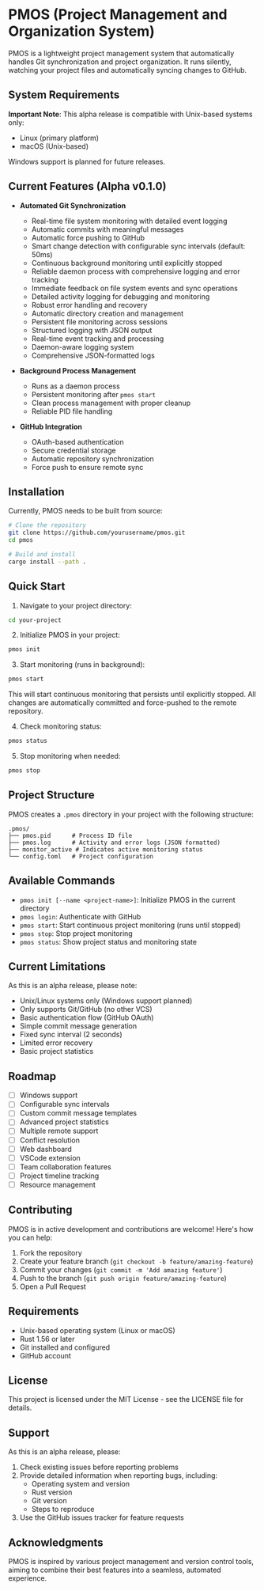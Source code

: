 # PMOS (Project Management and Organization System)

PMOS is a lightweight project management system that automatically handles Git synchronization and project organization. It runs silently, watching your project files and automatically syncing changes to GitHub.

## System Requirements

**Important Note**: This alpha release is compatible with Unix-based systems only:
- Linux (primary platform)
- macOS (Unix-based)

Windows support is planned for future releases.

## Current Features (Alpha v0.1.0)

- **Automated Git Synchronization**
  - Real-time file system monitoring with detailed event logging
  - Automatic commits with meaningful messages
  - Automatic force pushing to GitHub
  - Smart change detection with configurable sync intervals (default: 50ms)
  - Continuous background monitoring until explicitly stopped
  - Reliable daemon process with comprehensive logging and error tracking
  - Immediate feedback on file system events and sync operations
  - Detailed activity logging for debugging and monitoring
  - Robust error handling and recovery
  - Automatic directory creation and management
  - Persistent file monitoring across sessions
  - Structured logging with JSON output
  - Real-time event tracking and processing
  - Daemon-aware logging system
  - Comprehensive JSON-formatted logs

- **Background Process Management**
  - Runs as a daemon process
  - Persistent monitoring after `pmos start`
  - Clean process management with proper cleanup
  - Reliable PID file handling

- **GitHub Integration**
  - OAuth-based authentication
  - Secure credential storage
  - Automatic repository synchronization
  - Force push to ensure remote sync

## Installation

Currently, PMOS needs to be built from source:

```bash
# Clone the repository
git clone https://github.com/yourusername/pmos.git
cd pmos

# Build and install
cargo install --path .
```

## Quick Start

1. Navigate to your project directory:
```bash
cd your-project
```

2. Initialize PMOS in your project:
```bash
pmos init
```

3. Start monitoring (runs in background):
```bash
pmos start
```
This will start continuous monitoring that persists until explicitly stopped. All changes are automatically committed and force-pushed to the remote repository.

4. Check monitoring status:
```bash
pmos status
```

5. Stop monitoring when needed:
```bash
pmos stop
```

## Project Structure

PMOS creates a `.pmos` directory in your project with the following structure:

```
.pmos/
├── pmos.pid      # Process ID file
├── pmos.log      # Activity and error logs (JSON formatted)
├── monitor_active # Indicates active monitoring status
└── config.toml   # Project configuration
```

## Available Commands

- `pmos init [--name <project-name>]`: Initialize PMOS in the current directory
- `pmos login`: Authenticate with GitHub
- `pmos start`: Start continuous project monitoring (runs until stopped)
- `pmos stop`: Stop project monitoring
- `pmos status`: Show project status and monitoring state

## Current Limitations

As this is an alpha release, please note:

- Unix/Linux systems only (Windows support planned)
- Only supports Git/GitHub (no other VCS)
- Basic authentication flow (GitHub OAuth)
- Simple commit message generation
- Fixed sync interval (2 seconds)
- Limited error recovery
- Basic project statistics

## Roadmap

- [ ] Windows support
- [ ] Configurable sync intervals
- [ ] Custom commit message templates
- [ ] Advanced project statistics
- [ ] Multiple remote support
- [ ] Conflict resolution
- [ ] Web dashboard
- [ ] VSCode extension
- [ ] Team collaboration features
- [ ] Project timeline tracking
- [ ] Resource management

## Contributing

PMOS is in active development and contributions are welcome! Here's how you can help:

1. Fork the repository
2. Create your feature branch (`git checkout -b feature/amazing-feature`)
3. Commit your changes (`git commit -m 'Add amazing feature'`)
4. Push to the branch (`git push origin feature/amazing-feature`)
5. Open a Pull Request

## Requirements

- Unix-based operating system (Linux or macOS)
- Rust 1.56 or later
- Git installed and configured
- GitHub account

## License

This project is licensed under the MIT License - see the LICENSE file for details.

## Support

As this is an alpha release, please:

1. Check existing issues before reporting problems
2. Provide detailed information when reporting bugs, including:
   - Operating system and version
   - Rust version
   - Git version
   - Steps to reproduce
3. Use the GitHub issues tracker for feature requests

## Acknowledgments

PMOS is inspired by various project management and version control tools, aiming to combine their best features into a seamless, automated experience.
